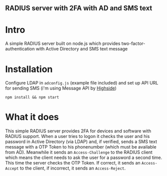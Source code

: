 ## RADIUS server with 2FA with AD and SMS text

# Intro

A simple RADIUS server built on node.js which provides two-factor-authentication with Active Directory and SMS text message

# Installation

Configure LDAP in `adconfig.js` (example file included) and set up API URL for sending SMS (i'm using Message API by [Highside](http://highside-telecom.net))

`npm install && npm start`

# What it does

This simple RADIUS server provides 2FA for devices and software with RADIUS support. When a user tries to logon it checks the user and his password in Active Directory (via LDAP) and, if verified, sends a SMS text message with a OTP Token to his phonenumber (which must be available from AD). Meanwhile it sends an `Access-Challenge` to the RADIUS client which means the client needs to ask the user for a password a second time. This time the server checks the OTP Token. If correct, it sends an `Access-Accept` to the client, if incorrect, it sends an `Access-Reject`.
